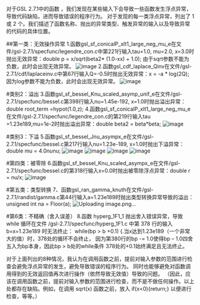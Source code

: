 对于GSL 2.7.1中的函数 ，我们发现在某些输入下会导致一些函数发生浮点异常，导致代码缺陷，进而导致错误的程序行为。
对于发现的每一类浮点异常，列出了 1 或 2 个。我们描述了函数名称、抛出的异常类型、触发异常的输入以及导致异常的代码的具体位置。

##第一类：无效操作异常
1.函数gsl_sf_conicalP_xlt1_large_neg_mu_e在文件/gsl-2.7.1/specfunc/legendre_con.c中第221行输入tau=1.0, mu=2.0, x=3.0时抛出无效异常：double p = x/sqrt(beta2* (1.0-xx) + 1.0); 由于sqrt参数不能为负数，此时会出现无效异常。
![image](https://github.com/dongyuma/sox-defects/assets/87286944/3262f37b-5cec-4093-b8d0-0d2022e37d2e)
2.函数gsl_cdf_laplace_Qinv在文件/gsl-2.7.1/cdf/laplaceinv.c中第67行输入Q=-0.5时抛出无效异常：x = -a * log(2Q);因为log参数不能为负数，此时会出现无效异常。
![image](https://github.com/dongyuma/sox-defects/assets/87286944/bba9f34f-003f-4fb9-bb3b-67613c43effb)

#类别2：溢出
3.函数gsl_sf_bessel_Knu_scaled_asymp_unif_e在文件/gsl-2.7.1/specfunc/bessel.c第398行输入nu=1.45e-192, x=1.0时抛出溢出异常： double root_term =hypot(1.0,z);
4.函数gsl_sf_conicalP_xlt1_large_neg_mu_e在文件/gsl-2.7.1/specfunc/legendre_con.c的第219行输入tau =1.23e189,mu=1e-2时抛出溢出异常：double beta2 = beta*beta;
![image](https://github.com/dongyuma/sox-defects/assets/87286944/2fa5872f-f243-4eae-8ffc-bceff7e4b580)

#类别3：下溢
5.函数gsl_sf_bessel_Jnu_asympx_e在文件/gsl-2.7.1/specfunc/bessel.c第217行输入nu=1.23e-189, x=1.0时抛出下溢异常：double mu = 4.0*nu*nu;
![image](https://github.com/dongyuma/sox-defects/assets/87286944/e540b6c0-0d72-465a-b425-c0ae9d764ad7)
![image](https://github.com/dongyuma/sox-defects/assets/87286944/08b0913a-0f7b-4b20-9957-6c6d24cc39e7)
![image](https://github.com/dongyuma/sox-defects/assets/87286944/90ca9454-731a-41c0-b14f-a355a6a8ef07)
![image](https://github.com/dongyuma/sox-defects/assets/87286944/f89ab282-001f-43fd-80d9-97188173310c)

#第四类：被零除
6.函数gsl_sf_bessel_Knu_scaled_asympx_e在文件/gsl-2.7.1/specfunc/bessel.c的第318行输入x=0.0时抛出被零除浮点异常：double r = nu/x;
![image](https://github.com/dongyuma/sox-defects/assets/87286944/149155a2-3366-4bbb-99d9-469226e533ff)

#第五类：类型转换
7、函数gsl_ran_gamma_knuth在文件/gsl-2.7.1/randist/gamma.c第44行输入a=1.23e189时抛出类型转换异常导致的溢出： unsigned int na = Floor(a);
![Uploading image.png…]()

#第6类：不精确（舍入误差）
8.函数 hyperg_1F1_1 抛出舍入错误异常，导致 while 循环在文件 /gsl-2.7.1/specfunc/hyperg_1F1.c 中第 378 行的输入 b=x=1.23e189 时无法终止： while(bp > b +0.1) {.当x达到1.23e189（一个非常大的值）时，378处的循环不会终止，
因为第380行的bp -= 1.0使得bp – 1.0四舍五入为bp本身，因此bp > b处的while条件 378处的+0.1始终满足且无法终止。

对于上面列出的8种情况，我认为在调用函数之前，提前对输入参数的范围进行检查会避免浮点异常的发生，避免导致错误的程序行为。 同时也能够避免对函数调用得到的无效返回值再次进行操作（依然导致无效值）导致的问题。 
（因此，应该在调用函数之前，提前对输入参数的范围进行检查，而不是不做任何操作。以上处都存在缺陷。例如，在调用 sqrt(x) 函数之前，放入 if(x<0){return;} 以便进行检查，等等。）


